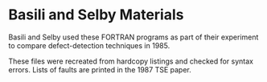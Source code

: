 # Basili and Selby Materials

Basili and Selby used these FORTRAN programs as part of their
experiment to compare defect-detection techniques in 1985.

These files were recreated from hardcopy listings and checked
for syntax errors.  Lists of faults are printed in the 1987
TSE paper.
